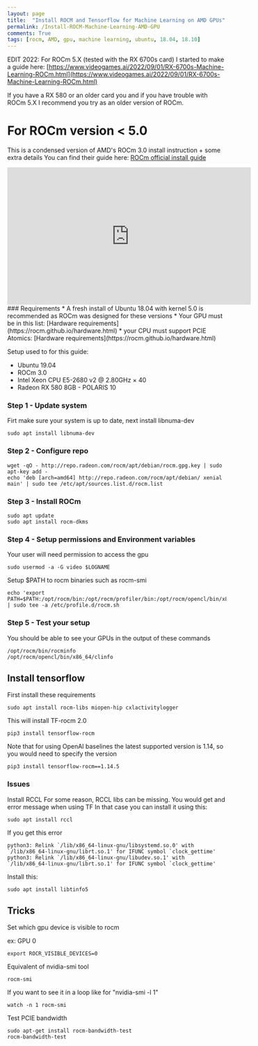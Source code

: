 ```yaml
---
layout: page
title:  "Install ROCM and Tensorflow for Machine Learning on AMD GPUs"
permalink: /Install-ROCM-Machine-Learning-AMD-GPU
comments: True
tags: [rocm, AMD, gpu, machine learning, ubuntu, 18.04, 18.10]
---
```



EDIT 2022:
For ROCm 5.X (tested with the RX 6700s card) I started to make a guide here:
[https://www.videogames.ai/2022/09/01/RX-6700s-Machine-Learning-ROCm.html](https://www.videogames.ai/2022/09/01/RX-6700s-Machine-Learning-ROCm.html)

If you have a RX 580 or an older card you and if you have trouble with ROCm 5.X I recommend you try as an older version of ROCm.


# For ROCm version < 5.0
This is a condensed version of AMD's ROCm 3.0 install instruction + some extra details
You can find their guide here: [ROCm official install guide](https://rocm.github.io/ROCmInstall.html)

<iframe width="560" height="315" src="https://www.youtube.com/embed/fkSRkAoMS4g" frameborder="0" allow="accelerometer; autoplay; encrypted-media; gyroscope; picture-in-picture" allowfullscreen></iframe>
### Requirements
* A fresh install of Ubuntu 18.04 with kernel 5.0 is recommended as ROCm was designed for these versions
* Your GPU must be in this list: [Hardware requirements](https://rocm.github.io/hardware.html)
* your CPU must support PCIE Atomics: [Hardware requirements](https://rocm.github.io/hardware.html)


Setup used to for this guide:
* Ubuntu 19.04
* ROCm 3.0
* Intel Xeon CPU E5-2680 v2 @ 2.80GHz × 40
* Radeon RX 580 8GB - POLARIS 10


### Step 1 - Update system

Firt make sure your system is up to date, next install libnuma-dev
```
sudo apt install libnuma-dev
```

### Step 2 - Configure repo

```
wget -qO - http://repo.radeon.com/rocm/apt/debian/rocm.gpg.key | sudo apt-key add -
echo 'deb [arch=amd64] http://repo.radeon.com/rocm/apt/debian/ xenial main' | sudo tee /etc/apt/sources.list.d/rocm.list
```

### Step 3 - Install ROCm

```
sudo apt update
sudo apt install rocm-dkms
```

### Step 4 - Setup permissions and Environment variables

Your user will need permission to access the gpu
```
sudo usermod -a -G video $LOGNAME 
```

Setup $PATH to rocm binaries such as rocm-smi
```
echo 'export PATH=$PATH:/opt/rocm/bin:/opt/rocm/profiler/bin:/opt/rocm/opencl/bin/x86_64' | sudo tee -a /etc/profile.d/rocm.sh
```

### Step 5 - Test your setup

You should be able to see your GPUs in the output of these commands
```
/opt/rocm/bin/rocminfo 
/opt/rocm/opencl/bin/x86_64/clinfo 
```

## Install tensorflow

First install these requirements
```
sudo apt install rocm-libs miopen-hip cxlactivitylogger
```

This will install TF-rocm 2.0 
```
pip3 install tensorflow-rocm

```
Note that for using OpenAI baselines the latest supported version is 1.14, so you would need to specify the version
```
pip3 install tensorflow-rocm==1.14.5
```


### Issues

Install RCCL
For some reason, RCCL libs can be missing. You would get and error message when using TF
In that case you can install it using this:
```
sudo apt install rccl
```

If you get this error
```
python3: Relink `/lib/x86_64-linux-gnu/libsystemd.so.0' with `/lib/x86_64-linux-gnu/librt.so.1' for IFUNC symbol `clock_gettime'
python3: Relink `/lib/x86_64-linux-gnu/libudev.so.1' with `/lib/x86_64-linux-gnu/librt.so.1' for IFUNC symbol `clock_gettime'
```

Install this:
```
sudo apt install libtinfo5
```

## Tricks

Set which gpu device is visible to rocm

ex: GPU 0
```
export ROCR_VISIBLE_DEVICES=0
```

Equivalent of nvidia-smi tool
```
rocm-smi
```

If you want to see it in a loop like for "nvidia-smi -l 1"
```
watch -n 1 rocm-smi
```

Test PCIE bandwidth
```
sudo apt-get install rocm-bandwidth-test
rocm-bandwidth-test
```
